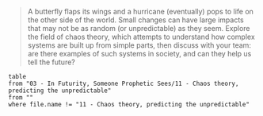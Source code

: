 > A butterfly flaps its wings and a hurricane (eventually) pops to life on the other side of the world. Small changes can have large impacts that may not be as random (or unpredictable) as they seem. Explore the field of chaos theory, which attempts to understand how complex systems are built up from simple parts, then discuss with your team: are there examples of such systems in society, and can they help us tell the future?

```dataview
table
from "03 - In Futurity, Someone Prophetic Sees/11 - Chaos theory, predicting the unpredictable"
from ""
where file.name != "11 - Chaos theory, predicting the unpredictable"
```
